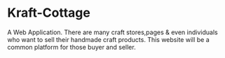 # Kraft-Cottage
A Web Application. 
There are many craft stores,pages & even individuals who want to sell their handmade craft products. This website will be a common platform for those buyer and seller. 
